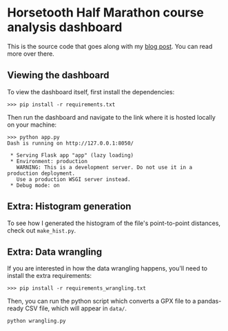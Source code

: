 # Horsetooth Half Marathon course analysis dashboard

This is the source code that goes along with my 
[blog post](https://trailzealot.com/blog/horsetooth-half-marathon-course-analysis).
You can read more over there.

## Viewing the dashboard

To view the dashboard itself, first install the dependencies:
```
>>> pip install -r requirements.txt
```
Then run the dashboard and navigate to the link where it is hosted locally
on your machine:
```
>>> python app.py
Dash is running on http://127.0.0.1:8050/

 * Serving Flask app "app" (lazy loading)
 * Environment: production
   WARNING: This is a development server. Do not use it in a production deployment.
   Use a production WSGI server instead.
 * Debug mode: on
```

## Extra: Histogram generation

To see how I generated the histogram of the file's point-to-point distances,
check out `make_hist.py`.

## Extra: Data wrangling

If you are interested in how the data wrangling happens, you'll need
to install the extra requirements:
```
>>> pip install -r requirements_wrangling.txt
```
Then, you can run the python script which converts a GPX file to a
pandas-ready CSV file, which will appear in `data/`.
```
python wrangling.py
```